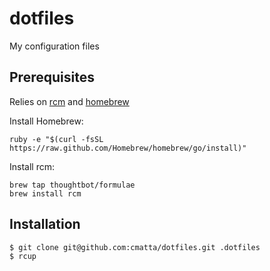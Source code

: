 dotfiles
========

My configuration files

## Prerequisites
Relies on [rcm](https://github.com/thoughtbot/rcm) and [homebrew](http://brew.sh/)

Install Homebrew:

    ruby -e "$(curl -fsSL https://raw.github.com/Homebrew/homebrew/go/install)"

Install rcm:

    brew tap thoughtbot/formulae
    brew install rcm

## Installation

    $ git clone git@github.com:cmatta/dotfiles.git .dotfiles
    $ rcup

